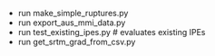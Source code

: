 * run make_simple_ruptures.py
* run export_aus_mmi_data.py  
* run test_existing_ipes.py # evaluates existing IPEs
* run get_srtm_grad_from_csv.py